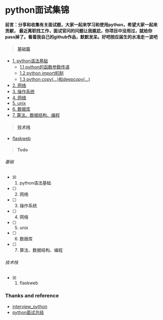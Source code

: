 # python面试集锦

**前言：分享和收集有关面试题，大家一起来学习和使用python，希望大家一起来贡献， 最近离职找工作，面试官问的问题让我尴尬，你项目中没用过，就给你pass掉了。看着我自己的github作品，默默发呆。好吧按应届生的水准走一波吧**



>#### 基础篇

  * [1. python语法基础](https://github.com/jasonhubs/python_interview/blob/master/interview_syntaxbase/chap_syntax.md/#chap1-python语言特性)
    * [1.1 python的函数参数传递](https://github.com/jasonhubs/python_interview/blob/master/interview_syntaxbase/chap_syntax.md/#1-python的函数参数传递)
    * [1.2 python import机制](https://github.com/jasonhubs/python_interview/blob/master/interview_syntaxbase/chap_syntax.md/#2-详解python相对引入和绝对引入)
    * [1.3 python copy(...)和deepcopy(...)](https://github.com/jasonhubs/python_interview/blob/master/interview_syntaxbase/chap_syntax.md/#3-python浅copy和深copy)
  * [2. 网络](#3)
  * [3. 操作系统](#4)
  * [4. 网络](#5)
  * [5. unix](#6)
  * [6. 数据库](#7)
  * [7. 算法、数据结构、编程](https://github.com/jasonhubs/python_interview/blob/master/interview_syntaxbase/chap_programming.md/#chap7-编程数据结构和算法)


>#### 技术栈

  * [flaskweb](#2.1)

>#### Todo

###### 基础

  - [x] 1. python语法基础
  - [ ] 2. 网络
  - [ ] 3. 操作系统
  - [ ] 4. 网络
  - [ ] 5. unix
  - [ ] 6. 数据库
  - [ ] 7. 算法、数据结构、编程

###### 技术栈
  - [x] 1. flaskweb


















### Thanks and reference
-  [interview_python](https://github.com/taizilongxu/interview_python)
- [python面试总结](https://www.cnblogs.com/luchuangao/articles/Interview.html)
